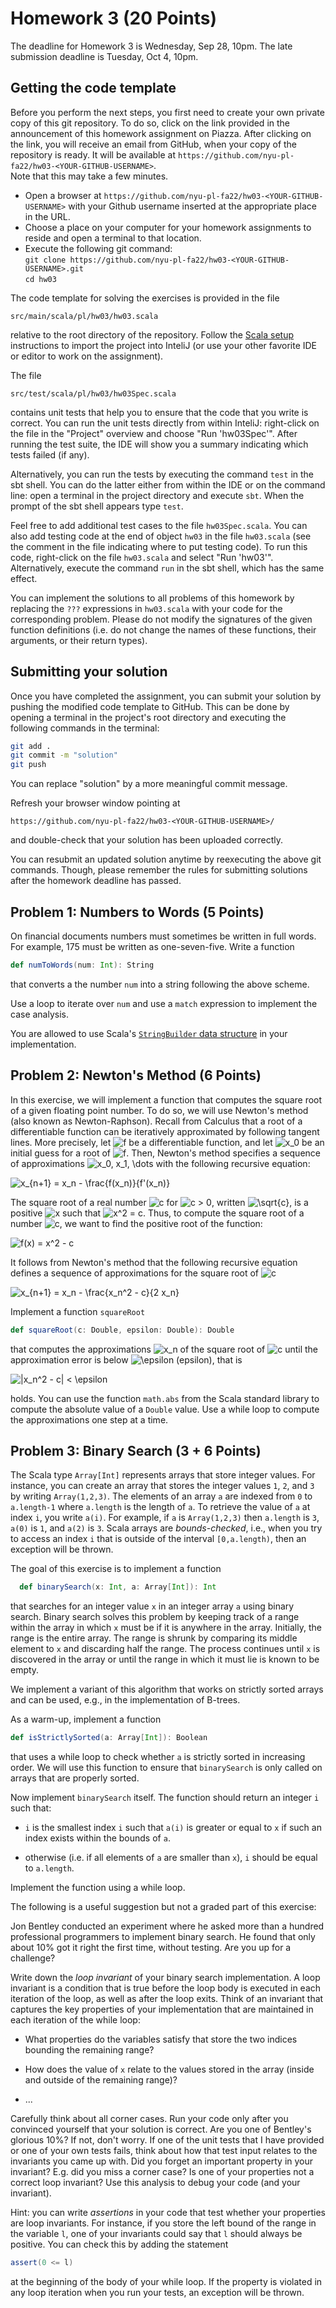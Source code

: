 # Homework 3 (20 Points)

The deadline for Homework 3 is Wednesday, Sep 28, 10pm. The late
submission deadline is Tuesday, Oct 4, 10pm.

## Getting the code template

Before you perform the next steps, you first need to create your own
private copy of this git repository. To do so, click on the link
provided in the announcement of this homework assignment on
Piazza. After clicking on the link, you will receive an email from
GitHub, when your copy of the repository is ready. It will be
available at
`https://github.com/nyu-pl-fa22/hw03-<YOUR-GITHUB-USERNAME>`.  
Note that this may take a few minutes.

* Open a browser at `https://github.com/nyu-pl-fa22/hw03-<YOUR-GITHUB-USERNAME>` with your Github username inserted at the appropriate place in the URL.
* Choose a place on your computer for your homework assignments to reside and open a terminal to that location.
* Execute the following git command: <br/>
  ```git clone https://github.com/nyu-pl-fa22/hw03-<YOUR-GITHUB-USERNAME>.git```<br/>
  ```cd hw03```

The code template for solving the exercises is provided in the file

```
src/main/scala/pl/hw03/hw03.scala
```

relative to the root directory of the repository. Follow the
[Scala setup](https://github.com/nyu-pl-fa22/scala-in-class-code) instructions to import the project into
InteliJ (or use your other favorite IDE or editor to work on the assignment).

The file

```
src/test/scala/pl/hw03/hw03Spec.scala
```

contains unit tests that help you to ensure that the code that you
write is correct. You can run the unit tests directly from within
InteliJ: right-click on the file in the "Project" overview and choose
"Run 'hw03Spec'". After running the test suite, the IDE will show you
a summary indicating which tests failed (if any).

Alternatively, you can run the tests by executing the command `test`
in the sbt shell. You can do the latter either from within the IDE or
on the command line: open a terminal in the project directory and
execute `sbt`. When the prompt of the sbt shell appears type `test`.

Feel free to add additional test cases to the file
`hw03Spec.scala`. You can also add testing code at the end of object
`hw03` in the file `hw03.scala` (see the comment in the file
indicating where to put testing code). To run this code, right-click
on the file `hw03.scala` and select "Run 'hw03'". Alternatively,
execute the command `run` in the sbt shell, which has the same effect.

You can implement the solutions to all problems of this homework by
replacing the `???` expressions in `hw03.scala` with your code for the
corresponding problem. Please do not modify the signatures of the
given function definitions (i.e. do not change the names of these
functions, their arguments, or their return types).

## Submitting your solution

Once you have completed the assignment, you can submit your solution
by pushing the modified code template to GitHub. This can be done by
opening a terminal in the project's root directory and executing the
following commands in the terminal:

```bash
git add .
git commit -m "solution"
git push
```

You can replace "solution" by a more meaningful commit message.

Refresh your browser window pointing at
```
https://github.com/nyu-pl-fa22/hw03-<YOUR-GITHUB-USERNAME>/
```
and double-check that your solution has been uploaded correctly.

You can resubmit an updated solution anytime by reexecuting the above
git commands. Though, please remember the rules for submitting
solutions after the homework deadline has passed.


## Problem 1: Numbers to Words (5 Points)

On financial documents numbers must sometimes be written in full words. For example, 175 must be written as one-seven-five. Write a function 

```scala
def numToWords(num: Int): String
```

that converts a the number `num` into a string following the above scheme. 

Use a loop to iterate over `num` and use a `match` expression to implement the case analysis.

You are allowed to use Scala's [`StringBuilder` data structure](https://www.scala-lang.org/api/current/scala/collection/mutable/StringBuilder.html) in your implementation. 

## Problem 2: Newton's Method (6 Points)

In this exercise, we will implement a function that computes the square
root of a given floating point number. To do so, we will use Newton's
method (also known as Newton-Raphson).  Recall from Calculus that a
root of a differentiable function can be iteratively approximated by
following tangent lines. More precisely, let <img alt="f" src="http://latex.codecogs.com/gif.latex?f"> be a differentiable
function, and let <img alt="x_0" src="http://latex.codecogs.com/gif.latex?x_0"> be an initial guess for a root of <img alt="f" src="http://latex.codecogs.com/gif.latex?f">. Then,
Newton's method specifies a sequence of approximations <img alt="x_0, x_1, \dots" src="http://latex.codecogs.com/gif.latex?x_0%2C%20x_1%2C%20%5Cdots"> with the following recursive equation: 

<img alt="x_{n+1} = x_n - \frac{f(x_n)}{f'(x_n)}" src="http://latex.codecogs.com/gif.latex?x_%7Bn&amp;plus;1%7D%20%3D%20x_n%20-%20%5Cfrac%7Bf%28x_n%29%7D%7Bf%27%28x_n%29%7D">

The square root of a real number <img alt="c" src="http://latex.codecogs.com/gif.latex?c"> for <img alt="c &gt; 0" src="http://latex.codecogs.com/gif.latex?c%20%3E%200">, written <img alt="\sqrt{c}" src="http://latex.codecogs.com/gif.latex?%5Csqrt%7Bc%7D">, is a positive <img alt="x" src="http://latex.codecogs.com/gif.latex?x"> such that <img alt="x^2 = c" src="http://latex.codecogs.com/gif.latex?x%5E2%20%3D%20c">.
Thus, to compute the square root of a number <img alt="c" src="http://latex.codecogs.com/gif.latex?c">, we want to find the
positive root of the function: 

<img alt="f(x) = x^2 - c" src="http://latex.codecogs.com/gif.latex?f%28x%29%20%3D%20x%5E2%20-%20c">

It follows from Newton's method that the following recursive equation defines a sequence of
approximations for the square root of <img alt="c" src="http://latex.codecogs.com/gif.latex?c">

<img alt="x_{n+1} = x_n - \frac{x_n^2 - c}{2 x_n}" src="http://latex.codecogs.com/gif.latex?x_%7Bn&amp;plus;1%7D%20%3D%20x_n%20-%20%5Cfrac%7Bx_n%5E2%20-%20c%7D%7B2%20x_n%7D">

Implement a function `squareRoot`

```scala 
def squareRoot(c: Double, epsilon: Double): Double 
``` 
that computes
the approximations <img alt="x_n" src="http://latex.codecogs.com/gif.latex?x_n"> of the square root of <img alt="c" src="http://latex.codecogs.com/gif.latex?c"> until the approximation error is below <img alt="\epsilon" src="http://latex.codecogs.com/gif.latex?%5Cepsilon"> (epsilon), that is
     
   <img alt="|x_n^2 - c| < \epsilon"
   src="http://latex.codecogs.com/gif.latex?%7Cx_n%5E2%20-%20c%7C%20%3C%20%5Cepsilon">
   
holds. You can use the function `math.abs` from the Scala standard library to
compute the absolute value of a `Double` value. Use a while loop to
compute the approximations one step at a time.

## Problem 3: Binary Search (3 + 6 Points)

The Scala type `Array[Int]` represents arrays that store integer
values. For instance, you can create an array that stores the integer
values `1`, `2`, and `3` by writing `Array(1,2,3)`. The elements of
an array `a` are indexed from `0` to `a.length-1` where `a.length` is
the length of `a`. To retrieve the value of `a` at index `i`, you
write `a(i)`. For example, if `a` is `Array(1,2,3)` then `a.length` is
`3`, `a(0)` is `1`, and `a(2)` is `3`. Scala arrays are
*bounds-checked*, i.e., when you try to access an index `i` that is
outside of the interval `[0,a.length)`, then an exception will be thrown.

The goal of this exercise is to implement a function 

```scala
  def binarySearch(x: Int, a: Array[Int]): Int
```

that searches for an integer value `x` in an integer array `a`
using binary search. Binary search solves this problem by keeping track
of a range within the array in which `x` must be if it is anywhere in
the array. Initially, the range is the entire array.  The range is
shrunk by comparing its middle element to `x` and discarding half the
range. The process continues until `x` is discovered in the array or
until the range in which it must lie is known to be empty.

We implement a variant of this algorithm that works on strictly sorted
arrays and can be used, e.g., in the implementation of B-trees.

As a warm-up, implement a function

```scala
def isStrictlySorted(a: Array[Int]): Boolean
```

that uses a while loop to check whether `a` is strictly sorted in
increasing order. We will use this function to ensure that
`binarySearch` is only called on arrays that are properly sorted.

Now implement `binarySearch` itself. The function should return an integer
`i` such that:

* `i` is the smallest index `i` such that `a(i)` is greater or equal
  to `x` if such an index exists within the bounds of `a`.
  
* otherwise (i.e. if all elements of `a` are smaller than `x`), `i`
  should be equal to `a.length`.

Implement the function using a while loop.

The following is a useful suggestion but not a graded part of this
exercise:

Jon Bentley conducted an experiment where he asked more than a hundred
professional programmers to implement binary search. He found that
only about 10% got it right the first time, without testing. Are you
up for a challenge? 

Write down the *loop invariant* of your binary search
implementation. A loop invariant is a condition that is true before
the loop body is executed in each iteration of the loop, as well as
after the loop exits. Think of an invariant that captures the key
properties of your implementation that are maintained in each
iteration of the while loop:

* What properties do the variables satisfy that store the two indices
  bounding the remaining range?

* How does the value of `x` relate to the values stored in the array
  (inside and outside of the remaining range)?

* ...

Carefully think about all corner cases. Run your code only after you
convinced yourself that your solution is correct.  Are you one of
Bentley's glorious 10%? If not, don't worry. If one of the unit tests
that I have provided or one of your own tests fails, think about how
that test input relates to the invariants you came up with. Did you
forget an important property in your invariant? E.g. did you miss a
corner case?  Is one of your properties not a correct loop invariant?
Use this analysis to debug your code (and your invariant).

Hint: you can write *assertions* in your code that test whether your
properties are loop invariants. For instance, if you store the left
bound of the range in the variable `l`, one of your invariants could
say that `l` should always be positive. You can check this by adding
the statement

```scala
assert(0 <= l)
```

at the beginning of the body of your while loop. If the property is
violated in any loop iteration when you run your tests, an exception
will be thrown.
